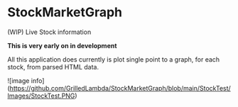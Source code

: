 # StockMarketGraph
(WIP) Live Stock information

**This is very early on in development**

All this application does currently is plot single point to a graph, for each stock,  from parsed HTML data. 

![image info] (https://github.com/GrilledLambda/StockMarketGraph/blob/main/StockTest/Images/StockTest.PNG)
